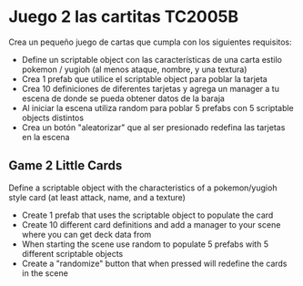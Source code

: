 # Juego 2 las cartitas TC2005B

Crea un pequeño juego de cartas que cumpla con los siguientes requisitos:
- Define un scriptable object con las características de una carta estilo pokemon / yugioh (al menos ataque, nombre, y una textura)
- Crea 1 prefab que utilice el scriptable object para poblar la tarjeta
- Crea 10 definiciones de diferentes tarjetas y agrega un manager a tu escena de donde se pueda obtener datos de la baraja
- Al iniciar la escena utiliza random para poblar 5 prefabs con 5 scriptable objects distintos
- Crea un botón "aleatorizar" que al ser presionado redefina las tarjetas en la escena 

## Game 2 Little Cards
Define a scriptable object with the characteristics of a pokemon/yugioh style card (at least attack, name, and a texture)
- Create 1 prefab that uses the scriptable object to populate the card
- Create 10 different card definitions and add a manager to your scene where you can get deck data from
- When starting the scene use random to populate 5 prefabs with 5 different scriptable objects
- Create a "randomize" button that when pressed will redefine the cards in the scene